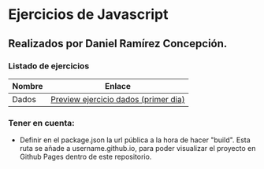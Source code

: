 # Ejercicios de Javascript
## Realizados por Daniel Ramírez Concepción.

### Listado de ejercicios
Nombre | Enlace
------------ | -------------
Dados | [Preview ejercicio dados (primer dia)](https://rcdaniel.github.io/ejerciciosJavascript/dados/build/)


### Tener en cuenta:
  - Definir en el package.json la url pública a la hora de hacer "build". Esta ruta se añade a username.github.io, para poder visualizar el proyecto en Github Pages dentro de este repositorio.
